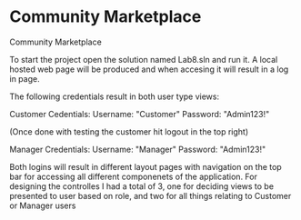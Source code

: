 # Community Marketplace
Community Marketplace

To start the project open the solution named Lab8.sln and run it.
A local hosted web page will be produced and when accesing it will result in a log in page. 

The following credentials result in both user type views:

Customer Cedentials: 
  Username: "Customer"
  Password: "Admin123!"

(Once done with testing the customer hit logout in the top right)

 Manager Credentials: 
  Username: "Manager"
  Password: "Admin123!"
 
 Both logins will result in different layout pages with navigation on the top bar for accessing all different componenets of the application. For designing the controlles I had a total of 3, one for deciding views to be presented to user based on role, and two for all things relating to Customer or Manager users

